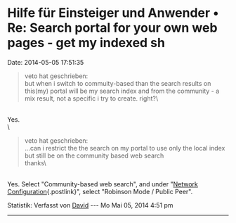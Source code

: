 Hilfe für Einsteiger und Anwender • Re: Search portal for your own web pages - get my indexed sh
================================================================================================

Date: 2014-05-05 17:51:35

> <div>
>
> veto hat geschrieben:\
> but when i switch to commuity-based than the search results on
> this(my) portal will be my search index and from the community - a mix
> result, not a specific i try to create. right?\
>
> </div>

\
Yes.\
\

> <div>
>
> veto hat geschrieben:\
> \...can i restrict the the search on my portal to use only the local
> index but still be on the community based web search\
> thanks\
>
> </div>

\
Yes. Select \"Community-based web search\", and under \"[Network
Configuration](http://localhost:8090/ConfigNetwork_p.html){.postlink}\",
select \"Robinson Mode / Public Peer\".

Statistik: Verfasst von
[David](http://forum.yacy-websuche.de/memberlist.php?mode=viewprofile&u=8887)
--- Mo Mai 05, 2014 4:51 pm

------------------------------------------------------------------------
